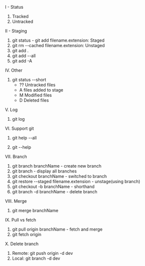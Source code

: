 I - Status

1.  Tracked
2.  Untracked

II - Staging

1. git status - git add filename.extension: Staged
2. git rm --cached filename.extension: Unstaged
3. git add .
4. git add --all
5. git add -A

IV. Other

1. git status --short
    - ?? Untracked files
    - A files added to stage
    - M Modified files
    - D Deleted files

V. Log

1. git log

VI. Support git

1. git help --all

2. git --help

VII. Branch

1. git branch branchName - create new branch
2. git branch - display all branches
3. git checkout branchName - switched to branch
4. git restore --staged filename.extension - unstage(using branch)
5. git checkout -b branchName - shorthand
6. git branch -d branchName - delete branch

VIII. Merge

1. git merge branchName

IX. Pull vs fetch

1. git pull origin branchName - fetch and merge
2. git fetch origin

X. Delete branch

1.  Remote: git push origin -d dev
2.  Local: git branch -d dev
